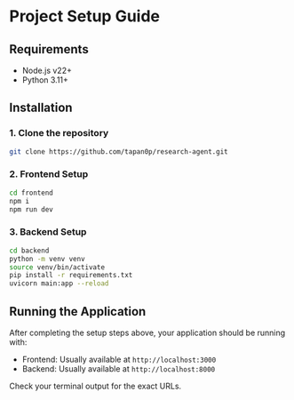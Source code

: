 # Project Setup Guide

## Requirements

- Node.js v22+
- Python 3.11+

## Installation

### 1. Clone the repository
```bash
git clone https://github.com/tapan0p/research-agent.git
```

### 2. Frontend Setup
```bash
cd frontend
npm i
npm run dev
```

### 3. Backend Setup
```bash
cd backend
python -m venv venv
source venv/bin/activate
pip install -r requirements.txt
uvicorn main:app --reload
```

## Running the Application

After completing the setup steps above, your application should be running with:
- Frontend: Usually available at `http://localhost:3000`
- Backend: Usually available at `http://localhost:8000`

Check your terminal output for the exact URLs.